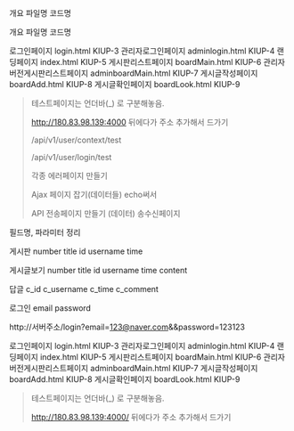 개요			                	    파일명                                    코드명

개요			                	    파일명                                    코드명

로그인페이지			            login.html                              KIUP-3
관리자로그인페이지		            adminlogin.html                    KIUP-4
랜딩페이지 			            index.html                              KIUP-5
게시판리스트페이지		            boardMain.html                     KIUP-6
관리자버전게시판리스트페이지	    adminboardMain.html           KIUP-7
게시글작성페이지			    boardAdd.html                       KIUP-8
게시글확인페이지			    boardLook.html                      KIUP-9

> 테스트페이지는 언더바(_) 로 구분해놓음.
>
> http://180.83.98.139:4000 뒤에다가 주소 추가해서 드가기
>
> /api/v1/user/context/test
>
> /api/v1/user/login/test
>
> 각종 에러페이지 만들기
>
> Ajax 페이지 잡기(데이터들) echo써서
>
> API 전송페이지 만들기 (데이터) 송수신페이지

필드명, 파라미터 정리

게시판
number
title
id
username
time

게시글보기
number
title
id
username
time
content

답글
c_id
c_username
c_time
c_comment

로그인
email
password

http://서버주소/login?email=123@naver.com&&password=123123

로그인페이지			            login.html                              KIUP-3
관리자로그인페이지		            adminlogin.html                    KIUP-4
랜딩페이지 			            index.html                              KIUP-5
게시판리스트페이지		            boardMain.html                     KIUP-6
관리자버전게시판리스트페이지	    adminboardMain.html           KIUP-7
게시글작성페이지			    boardAdd.html                       KIUP-8
게시글확인페이지			    boardLook.html                      KIUP-9

> 테스트페이지는 언더바(_) 로 구분해놓음.
>
> http://180.83.98.139:4000/ 뒤에다가 주소 추가해서 드가기
